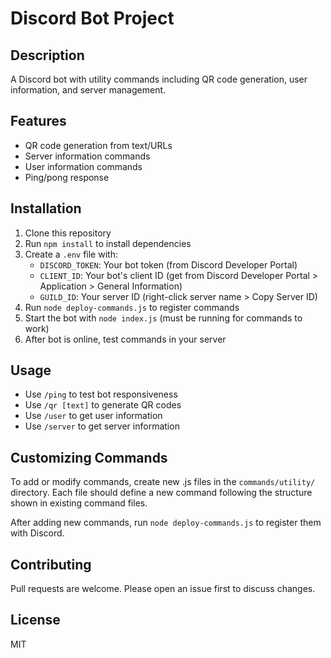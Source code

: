# Discord Bot Project

## Description
A Discord bot with utility commands including QR code generation, user information, and server management.

## Features
- QR code generation from text/URLs
- Server information commands
- User information commands
- Ping/pong response

## Installation
1. Clone this repository
2. Run `npm install` to install dependencies
3. Create a `.env` file with:
   - `DISCORD_TOKEN`: Your bot token (from Discord Developer Portal)
   - `CLIENT_ID`: Your bot's client ID (get from Discord Developer Portal > Application > General Information)
   - `GUILD_ID`: Your server ID (right-click server name > Copy Server ID)
4. Run `node deploy-commands.js` to register commands
5. Start the bot with `node index.js` (must be running for commands to work)
6. After bot is online, test commands in your server
## Usage
- Use `/ping` to test bot responsiveness
- Use `/qr [text]` to generate QR codes
- Use `/user` to get user information
- Use `/server` to get server information

## Customizing Commands
To add or modify commands, create new .js files in the `commands/utility/` directory. Each file should define a new command following the structure shown in existing command files.

After adding new commands, run `node deploy-commands.js` to register them with Discord.


## Contributing
Pull requests are welcome. Please open an issue first to discuss changes.

## License
MIT
